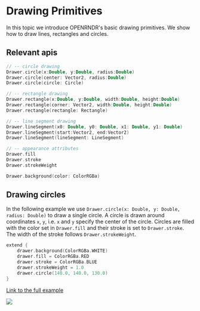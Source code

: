 
# Drawing Primitives
In this topic we introduce OPENRNDR's basic drawing primitives. We show how to draw lines, rectangles and circles.

## Relevant apis
```kotlin
// -- circle drawing
Drawer.circle(x:Double, y:Double, radius:Double)
Drawer.circle(center: Vector2, radius:Double)
Drawer.circle(circle: Circle)

// -- rectangle drawing
Drawer.rectangle(x:Double, y:Double, width:Double, height:Double)
Drawer.rectangle(corner: Vector2, width:Double, height:Double)
Drawer.rectangle(rectangle: Rectangle)

// -- line segment drawing
Drawer.lineSegment(x0: Double, y0: Double, x1: Double, y1: Double)
Drawer.lineSegment(start:Vector2, end:Vector2)
Drawer.lineSegment(lineSegment: LineSegment)

// -- appearance attributes
Drawer.fill
Drawer.stroke
Drawer.strokeWeight

Drawer.background(color: ColorRGBa)
```

## Drawing circles
In the following example we use `Drawer.circle(x: Double, y: Double, radius: Double)` to draw a single circle.
A circle is drawn around coordinates `x`, `y`, i.e. `x` and `y` specify the center of the circle.
Circles are filled with the color set in `Drawer.fill` and their stroke is set to `Drawer.stroke`. The width of the stroke follows `Drawer.strokeWeight`.

```kotlin
extend {
    drawer.background(ColorRGBa.WHITE)
    drawer.fill = ColorRGBa.RED
    drawer.stroke = ColorRGBa.BLUE
    drawer.strokeWeight = 1.0
    drawer.circle(140.0, 140.0, 130.0)
}
```

[Link to the full example](https://github.com/openrndr/openrndr-guide/blob/master/drawing/Primitives000.kt)

<img src="media/drawing-circles-001.png"/>
